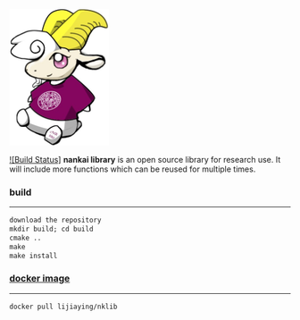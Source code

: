 [![NankaiLibrary](./resources/logo_small.png)](https://neovim.io)

[![Build Status]](https://travis-ci.org/nankaics/nklib.svg?branch=master)
**nankai library** is an open source library for research use. It will include more functions which can be reused for multiple times.

### build
------------------------
	download the repository
	mkdir build; cd build
	cmake ..
	make
	make install

### [docker image](https://hub.docker.com/r/lijiaying/nklib/)
------------------------
	docker pull lijiaying/nklib
